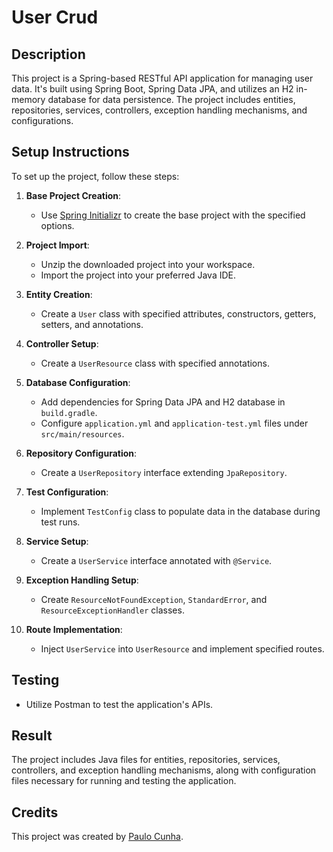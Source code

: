 # User Crud

## Description
This project is a Spring-based RESTful API application for managing user data. It's built using Spring Boot, Spring Data JPA, and utilizes an H2 in-memory database for data persistence. The project includes entities, repositories, services, controllers, exception handling mechanisms, and configurations.

## Setup Instructions
To set up the project, follow these steps:

1. **Base Project Creation**:
    - Use [Spring Initializr](https://start.spring.io/) to create the base project with the specified options.

2. **Project Import**:
    - Unzip the downloaded project into your workspace.
    - Import the project into your preferred Java IDE.

3. **Entity Creation**:
    - Create a `User` class with specified attributes, constructors, getters, setters, and annotations.

4. **Controller Setup**:
    - Create a `UserResource` class with specified annotations.

5. **Database Configuration**:
    - Add dependencies for Spring Data JPA and H2 database in `build.gradle`.
    - Configure `application.yml` and `application-test.yml` files under `src/main/resources`.

6. **Repository Configuration**:
    - Create a `UserRepository` interface extending `JpaRepository`.

7. **Test Configuration**:
    - Implement `TestConfig` class to populate data in the database during test runs.

8. **Service Setup**:
    - Create a `UserService` interface annotated with `@Service`.

9. **Exception Handling Setup**:
    - Create `ResourceNotFoundException`, `StandardError`, and `ResourceExceptionHandler` classes.

10. **Route Implementation**:
    - Inject `UserService` into `UserResource` and implement specified routes.

## Testing
- Utilize Postman to test the application's APIs.

## Result
The project includes Java files for entities, repositories, services, controllers, and exception handling mechanisms, along with configuration files necessary for running and testing the application.

## Credits
This project was created by [Paulo Cunha](https://github.com/paulofranklins2).
